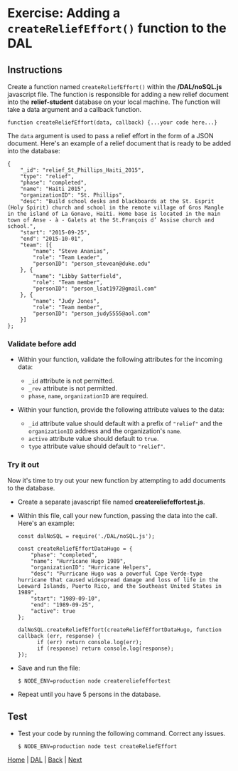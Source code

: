 # Exercise: Adding a `createReliefEffort()` function to the DAL

## Instructions

Create a function named `createReliefEffort()` within the **/DAL/noSQL.js** javascript file.  The function is responsible for adding a new relief document into the **relief-student** database on your local machine. The function will take a data argument and a callback function.

```
function createReliefEffort(data, callback) {...your code here...}
```

The `data` argument is used to pass a relief effort in the form of a JSON document.  Here's an example of a relief document that is ready to be added into the database:

```
{
    "_id": "relief_St_Phillips_Haiti_2015",
    "type": "relief",
    "phase": "completed",
    "name": "Haiti 2015",
    "organizationID": "St. Phillips",
    "desc": "Build school desks and blackboards at the St. Esprit (Holy Spirit) church and school in the remote village of Gros Mangle in the island of La Gonave, Haiti. Home base is located in the main town of Anse - à - Galets at the St.François d’ Assise church and school.",
    "start": "2015-09-25",
    "end": "2015-10-01",
    "team": [{
        "name": "Steve Ananias",
        "role": "Team Leader",
        "personID": "person_stevean@duke.edu"
    }, {
        "name": "Libby Satterfield",
        "role": "Team member",
        "personID": "person_lsat1972@gmail.com"
    }, {
        "name": "Judy Jones",
        "role": "Team member",
        "personID": "person_judy5555@aol.com"
    }]
};
```

### Validate before add

- Within your function, validate the following attributes for the incoming data:
   - `_id` attribute is not permitted.
   - `_rev` attribute is not permitted.
   - `phase`, `name`, `organizationID` are required.

- Within your function, provide the following attribute values to the data:
   - `_id` attribute value should default with a prefix of `"relief"` and the `organizationID` address and the organization's `name`.
   - `active` attribute value should default to `true`.
   - `type` attribute value should default to `"relief"`.

### Try it out

Now it's time to try out your new function by attempting to add documents to the database.  

- Create a separate javascript file named **createreliefeffortest.js**.
- Within this file, call your new  function, passing the data into the call.  Here's an example:

   ```
   const dalNoSQL = require('./DAL/noSQL.js');

   const createReliefEffortDataHugo = {
       "phase": "completed",
       "name": "Hurricane Hugo 1989",
       "organizationID": "Hurricane Helpers",
       "desc": "Purricane Hugo was a powerful Cape Verde-type hurricane that caused widespread damage and loss of life in the Leeward Islands, Puerto Rico, and the Southeast United States in 1989",
       "start": "1989-09-10",
       "end": "1989-09-25",
       "active": true
   };

   dalNoSQL.createReliefEffort(createReliefEffortDataHugo, function callback (err, response) {
         if (err) return console.log(err);
         if (response) return console.log(response);
   });
   ```

- Save and run the file:

   ```
   $ NODE_ENV=production node createreliefeffortest
   ```

- Repeat until you have 5 persons in the database.

## Test

- Test your code by running the following command.  Correct any issues.
   ```
   $ NODE_ENV=production node test createReliefEffort
   ```

[Home](/)  |  [DAL](/dbs-and-docs)  |  [Back](/DAL/1)  |  [Next](/DAL/3)   

